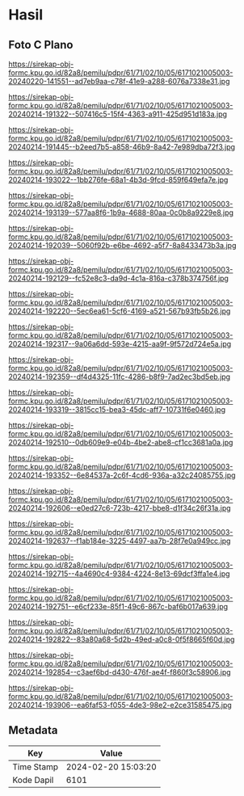 # Hasil

## Foto C Plano

https://sirekap-obj-formc.kpu.go.id/82a8/pemilu/pdpr/61/71/02/10/05/6171021005003-20240220-141551--ad7eb9aa-c78f-41e9-a288-6076a7338e31.jpg

https://sirekap-obj-formc.kpu.go.id/82a8/pemilu/pdpr/61/71/02/10/05/6171021005003-20240214-191322--507416c5-15f4-4363-a911-425d951d183a.jpg

https://sirekap-obj-formc.kpu.go.id/82a8/pemilu/pdpr/61/71/02/10/05/6171021005003-20240214-191445--b2eed7b5-a858-46b9-8a42-7e989dba72f3.jpg

https://sirekap-obj-formc.kpu.go.id/82a8/pemilu/pdpr/61/71/02/10/05/6171021005003-20240214-193022--1bb276fe-68a1-4b3d-9fcd-859f649efa7e.jpg

https://sirekap-obj-formc.kpu.go.id/82a8/pemilu/pdpr/61/71/02/10/05/6171021005003-20240214-193139--577aa8f6-1b9a-4688-80aa-0c0b8a9229e8.jpg

https://sirekap-obj-formc.kpu.go.id/82a8/pemilu/pdpr/61/71/02/10/05/6171021005003-20240214-192039--5060f92b-e6be-4692-a5f7-8a8433473b3a.jpg

https://sirekap-obj-formc.kpu.go.id/82a8/pemilu/pdpr/61/71/02/10/05/6171021005003-20240214-192129--fc52e8c3-da9d-4c1a-816a-c378b374756f.jpg

https://sirekap-obj-formc.kpu.go.id/82a8/pemilu/pdpr/61/71/02/10/05/6171021005003-20240214-192220--5ec6ea61-5cf6-4169-a521-567b93fb5b26.jpg

https://sirekap-obj-formc.kpu.go.id/82a8/pemilu/pdpr/61/71/02/10/05/6171021005003-20240214-192317--9a06a6dd-593e-4215-aa9f-9f572d724e5a.jpg

https://sirekap-obj-formc.kpu.go.id/82a8/pemilu/pdpr/61/71/02/10/05/6171021005003-20240214-192359--df4d4325-11fc-4286-b8f9-7ad2ec3bd5eb.jpg

https://sirekap-obj-formc.kpu.go.id/82a8/pemilu/pdpr/61/71/02/10/05/6171021005003-20240214-193319--3815cc15-bea3-45dc-aff7-10731f6e0460.jpg

https://sirekap-obj-formc.kpu.go.id/82a8/pemilu/pdpr/61/71/02/10/05/6171021005003-20240214-192510--0db609e9-e04b-4be2-abe8-cf1cc3681a0a.jpg

https://sirekap-obj-formc.kpu.go.id/82a8/pemilu/pdpr/61/71/02/10/05/6171021005003-20240214-193352--6e84537a-2c6f-4cd6-936a-a32c24085755.jpg

https://sirekap-obj-formc.kpu.go.id/82a8/pemilu/pdpr/61/71/02/10/05/6171021005003-20240214-192606--e0ed27c6-723b-4217-bbe8-d1f34c26f31a.jpg

https://sirekap-obj-formc.kpu.go.id/82a8/pemilu/pdpr/61/71/02/10/05/6171021005003-20240214-192637--f1ab184e-3225-4497-aa7b-28f7e0a949cc.jpg

https://sirekap-obj-formc.kpu.go.id/82a8/pemilu/pdpr/61/71/02/10/05/6171021005003-20240214-192715--4a4690c4-9384-4224-8e13-69dcf3ffa1e4.jpg

https://sirekap-obj-formc.kpu.go.id/82a8/pemilu/pdpr/61/71/02/10/05/6171021005003-20240214-192751--e6cf233e-85f1-49c6-867c-baf6b017a639.jpg

https://sirekap-obj-formc.kpu.go.id/82a8/pemilu/pdpr/61/71/02/10/05/6171021005003-20240214-192822--83a80a68-5d2b-49ed-a0c8-0f5f8665f60d.jpg

https://sirekap-obj-formc.kpu.go.id/82a8/pemilu/pdpr/61/71/02/10/05/6171021005003-20240214-192854--c3aef6bd-d430-476f-ae4f-f860f3c58906.jpg

https://sirekap-obj-formc.kpu.go.id/82a8/pemilu/pdpr/61/71/02/10/05/6171021005003-20240214-193906--ea6faf53-f055-4de3-98e2-e2ce31585475.jpg


## Metadata

| Key        | Value               |
| ---------- | ------------------- |
| Time Stamp | 2024-02-20 15:03:20 |
| Kode Dapil | 6101                |



